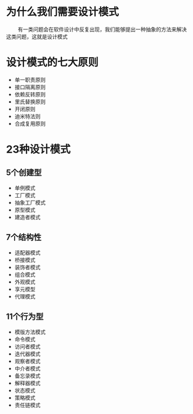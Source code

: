
# 为什么我们需要设计模式
&emsp;&emsp; 有一类问题会在软件设计中反复出现，我们能够提出一种抽象的方法来解决这类问题，这就是设计模式

# 设计模式的七大原则
- 单一职责原则
- 接口隔离原则
- 依赖反转原则
- 里氏替换原则
- 开闭原则
- 迪米特法则
- 合成复用原则


<!---more-->

# 23种设计模式
## 5个创建型
- 单例模式
- 工厂模式
- 抽象工厂模式
- 原型模式
- 建造者模式

## 7个结构性
- 适配器模式
- 桥接模式
- 装饰者模式
- 组合模式
- 外观模式
- 享元模型
- 代理模式

## 11个行为型
- 模版方法模式
- 命令模式
- 访问者模式
- 迭代器模式
- 观察者模式
- 中介者模式
- 备忘录模式
- 解释器模式
- 状态模式
- 策略模式
- 责任链模式

